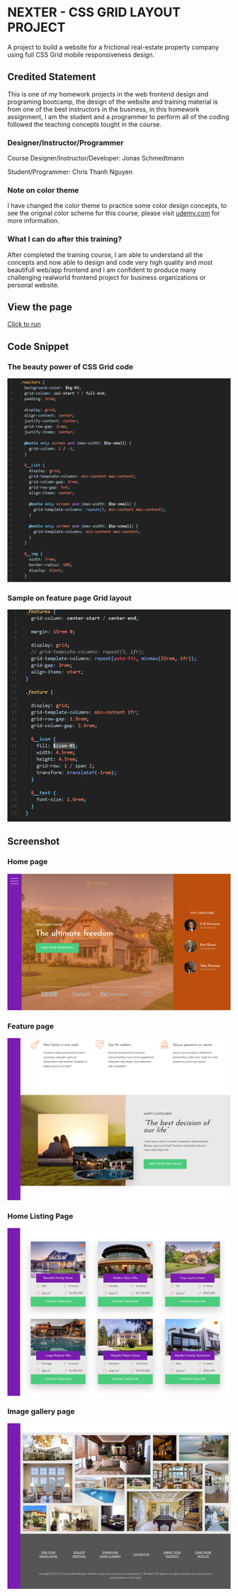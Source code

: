 # NEXTER - CSS GRID LAYOUT PROJECT
A project to build a website for a frictional real-estate property company using full CSS Grid mobile responsiveness design.

## Credited Statement
This is one of my homework projects in the web frontend design and programing bootcamp, the design of the website and training material is from one of the best instructors in the business, in this homework assignment, I am the student and a programmer to perform all of the coding followed the teaching concepts tought in the course.

### Designer/Instructor/Programmer

Course Designer/Instructor/Developer: Jonas Schmedtmann

Student/Programmer: Chris Thanh Nguyen

### Note on color theme
I have changed the color theme to practice some color design concepts, to see the original color scheme for this course, please visit [udemy.com](https://www.udemy.com/course/advanced-css-and-sass/learn/lecture/8859774#overview) for more information.

### What I can do after this training?
After completed the training course, I am able to understand all the concepts and now able to design and code very high quality and most beautifull web/app frontend and I am confident to produce many challenging realworld frontend project for business organizations or personal website. 

## View the page
[Click to run](https://monksedo.github.io/nexter/)

## Code Snippet
### The beauty power of CSS Grid code
![](img/nextercode01.png)
### Sample on feature page Grid layout
![](img/nextercode02.png)

## Screenshot 
### Home page
![](img/nexter01.png)
### Feature page
![](img/nexter02.png)
### Home Listing Page
![](img/nexter03.png)
### Image gallery page
![](img/nexter04.png)


